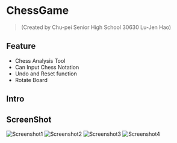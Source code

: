 # ChessGame
> (Created by Chu-pei Senior High School 30630 Lu-Jen Hao)
## Feature
- Chess Analysis Tool
- Can Input Chess Notation
- Undo and Reset function
- Rotate Board

## Intro
## ScreenShot
![Screenshot1](https://github.com/kevin101094/Chess/assets/88360083/06766d52-0cb5-408b-b814-28282cdbcbf9)
![Screenshot2](https://github.com/kevin101094/Chess/assets/88360083/997a8d56-dbcb-4977-be56-5b4d02d6db85)
![Screenshot3](https://github.com/kevin101094/Chess/assets/88360083/1570d27a-2fb7-49e2-a6b4-821e27770415)
![Screenshot4](https://github.com/kevin101094/Chess/assets/88360083/57fbbd7f-d247-403b-a453-83af11aaaf08)
